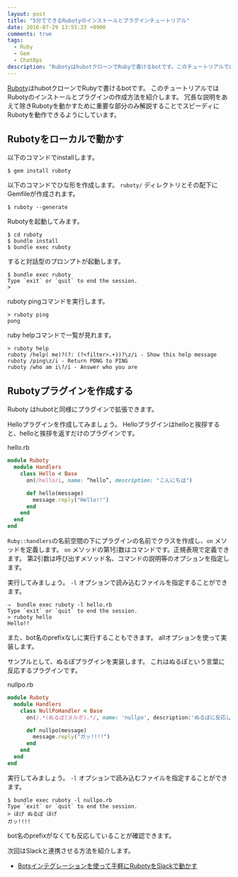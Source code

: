 ```yaml
---
layout: post
title: "5分でできるRubotyのインストールとプラグインチュートリアル"
date: 2016-07-29 13:55:33 +0900
comments: true
tags: 
  - Ruby
  - Gem 
  - ChatOps
description: "RubotyはhubotクローンでRubyで書けるbotです。このチュートリアルではRubotyのインストールとプラグインの作成方法を紹介します。冗長な説明をあえて除きRubotyを動かすために重要な部分のみ解説することでスピーディにRubotyを動作できるようにしています。"
---
```


[Ruboty](https://github.com/r7kamura/ruboty/)はhubotクローンでRubyで書けるbotです。
このチュートリアルではRubotyのインストールとプラグインの作成方法を紹介します。
冗長な説明をあえて除きRubotyを動かすために重要な部分のみ解説することでスピーディにRubotyを動作できるようにしています。

## Rubotyをローカルで動かす

以下のコマンドでinstallします。

```
$ gem install ruboty
```

以下のコマンドでひな形を作成します。
`ruboty/` ディレクトリとその配下にGemfileが作成されます。

```
$ ruboty --generate
```

Rubotyを起動してみます。

```
$ cd ruboty
$ bundle install
$ bundle exec ruboty
```

すると対話型のプロンプトが起動します。

```
$ bundle exec ruboty
Type `exit` or `quit` to end the session.
>
```

ruboty pingコマンドを実行します。

```
> ruboty ping
pong
```

ruby helpコマンドで一覧が見れます。

```
> ruboty help
ruboty /help( me)?(?: (?<filter>.+))?\z/i - Show this help message
ruboty /ping\z/i - Return PONG to PING
ruboty /who am i\?/i - Answer who you are
```

## Rubotyプラグインを作成する

Ruboty はhubotと同様にプラグインで拡張できます。

Helloプラグインを作成してみましょう。
Helloプラグインはhelloと挨拶すると、helloと挨拶を返すだけのプラグインです。

hello.rb

```ruby
module Ruboty
  module Handlers
    class Hello < Base
      on(/hello/i, name: “hello”, description: "こんにちは")

      def hello(message)
        message.reply("Hello!!")
      end
    end
  end
end
```

`Ruby::handlers`の名前空間の下にプラグインの名前でクラスを作成し、`on` メソッドを定義します。
`on` メソッドの第1引数はコマンドです。正規表現で定義できます。
第2引数は呼び出すメソッド名、コマンドの説明等のオプションを指定します。

実行してみましょう。
`-l` オプションで読み込むファイルを指定することができます。

```
⇒  bundle exec ruboty -l hello.rb
Type `exit` or `quit` to end the session.
> ruboty hello
Hello!!
```

また、bot名のprefixなしに実行することもできます。
allオプションを使って実装します。

サンプルとして、ぬるぽプラグインを実装します。
これはぬるぽという言葉に反応するプラグインです。

nullpo.rb

```ruby
module Ruboty
  module Handlers
    class NullPoHandler < Base
      on(/.*(ぬるぽ|ヌルポ).*/, name: 'nullpo', description:'ぬるぽに反応します', all: true)

      def nullpo(message)
        message.reply("ガッ!!!!")
      end
    end
  end
end
```

実行してみましょう。
`-l` オプションで読み込むファイルを指定することができます。

```
$ bundle exec ruboty -l nullpo.rb
Type `exit` or `quit` to end the session.
> ほげ ぬるぽ ほげ
ガッ!!!!
```

bot名のprefixがなくても反応していることが確認できます。

次回はSlackと連携させる方法を紹介します。

* [Botsインテグレーションを使って手軽にRubotyをSlackで動かす](/blog/2016/08/02/ruboty-and-slack/)
